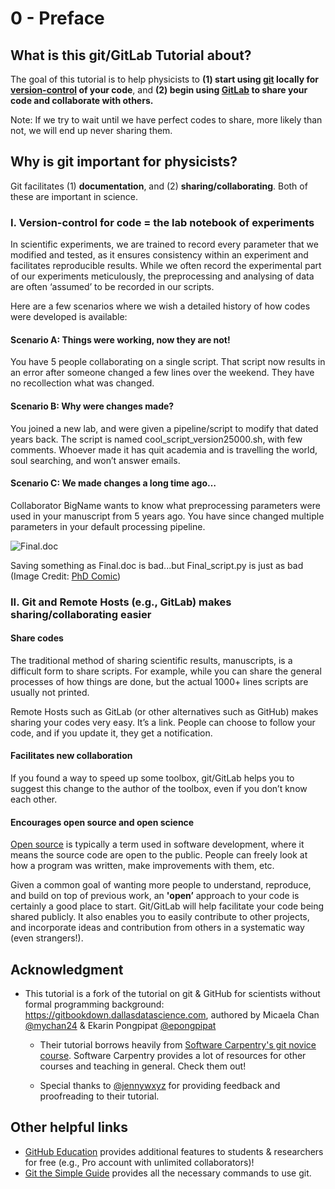 # 0 - Preface
## What is this git/GitLab Tutorial about?

The goal of this tutorial is to help physicists to **(1) start using [git](https://git-scm.com/) locally for [version-control](https://en.wikipedia.org/wiki/Version_control) of your code**, and **(2) begin using [GitLab](http://git.science.uu.nl/) to share your code and collaborate with others.**


Note: If we try to wait until we have perfect codes to share, more likely than not, we will end up never sharing them.

## Why is git important for physicists?

Git facilitates (1) **documentation**, and (2) **sharing/collaborating**. Both of these are important in science.

### I. Version-control for code = the lab notebook of experiments

In scientific experiments, we are trained to record every parameter that we modified and tested, as it ensures consistency  within an experiment and facilitates reproducible results. While we often record the experimental part of our experiments meticulously, the preprocessing and analysing of data are often ‘assumed’ to be recorded in our scripts.

Here are a few scenarios where we wish a detailed history of how codes were developed is available:

#### Scenario A: Things were working, now they are not!
You have 5 people collaborating on a single script. That script now results in an error after someone changed a few lines over the weekend. They have no recollection what was changed.

#### Scenario B: Why were changes made?
You joined a new lab, and were given a pipeline/script to modify that dated years back. The script is named cool_script_version25000.sh, with few comments. Whoever made it has quit academia and is travelling the world, soul searching, and won’t answer emails.

#### Scenario C: We made changes a long time ago…
Collaborator BigName wants to know what preprocessing parameters were used in your manuscript from 5 years ago.  You have since changed multiple parameters in your default processing pipeline.

![](https://phdcomics.com/comics/archive/phd101212s.gif "Final.doc")

Saving something as Final.doc is bad...but Final_script.py is just as bad (Image Credit: [PhD Comic](https://phdcomics.com/comics/archive.php?comicid=1531))


### II. Git and Remote Hosts (e.g., GitLab) makes sharing/collaborating easier

#### Share codes
The traditional method of sharing scientific results, manuscripts, is a difficult form to share scripts. For example, while you can share the general processes of how things are done, but the actual 1000+ lines scripts are usually not printed.

Remote Hosts such as GitLab (or other alternatives such as GitHub) makes sharing your codes very easy. It’s a link. People can choose to follow your code, and if you update it, they get a notification.

#### Facilitates new collaboration
If you found a way to speed up some toolbox, git/GitLab helps you to suggest this change to the author of the toolbox, even if you don’t know each other.

#### Encourages open source and open science

[Open source](https://en.wikipedia.org/wiki/Open-source_software) is typically a term used in software development, where it means the source code are open to the public. People can freely look at how a program was written, make improvements with them, etc.

Given a common goal of wanting more people to understand, reproduce, and build on top of previous work, an **'open’** approach to your code is certainly a good place to start. Git/GitLab will help facilitate your code being shared publicly. It also enables you to easily contribute to other projects, and incorporate ideas and contribution from others in a systematic way (even strangers!).


## Acknowledgment
* This tutorial is a fork of the tutorial on git & GitHub for scientists without formal programming background: https://gitbookdown.dallasdatascience.com, authored by Micaela Chan [@mychan24](https://github.com/mychan24) & Ekarin Pongpipat [@epongpipat](https://github.com/epongpipat)

  * Their tutorial borrows heavily from [Software Carpentry's git novice course](https://swcarpentry.github.io/git-novice/). Software Carpentry provides a lot of resources for other courses and teaching in general. Check them out!

  * Special thanks to [@jennywxyz](https://github.com/jennywxyz) for providing feedback and proofreading to their tutorial.


## Other helpful links
* [GitHub Education](https://education.github.com/) provides additional features to students & researchers for free (e.g., Pro account with unlimited collaborators)!
* [Git the Simple Guide](https://rogerdudler.github.io/git-guide/) provides all the necessary commands to use git.
